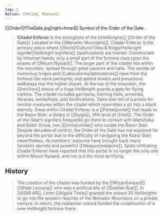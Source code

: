 ```yaml
---
tag: 🏰
Nation: Cheliax, Ravounel
---
```

![[OrderOfTheGate.jpg|right+hmed]] 
 Symbol of the Order of the Gate.

> **Citadel Enferac** is the stronghold of the [[Hellknights]] [[Order of the Gate]]. Located in the [[Menador Mountains]], Citadel Enferac is the primary place where [[World/Culture/Titles & Kings/Hellknight signifer|Hellknight signifers]] (spellcasters) are trained.
> Constructed by inhuman hands, only a small part of the fortress rises upon the slopes of [[Mount Nyisaid]]. The larger part of the citadel lies within the mountain, spread through great caverns and halls. The smoke of numerous forges and [[Laboratories|laboratories]] rises from the fortress like eerie pennants; and spiked towers and precarious walkways mar the higher slopes. At the top of the mountain, the [[Iron|iron]] statue of a huge Hellknight guards a gate for flying visitors. The citadel includes garrisons, training halls, armories, libraries, workshops, and fortifications. Tales also tell of a prison for terrible creatures within the citadel which resembles a pit into a black eternity.
> Deep within Citadel Enferac is a [[Portal|portal]] that leads to the Razor Stair, a library in [[Stygia]], fifth level of [[Hell]]. The Order of the Gate's signifers frequently go there to consult with Mahshoka and Sister Drove, two [[Uniila|uniilas]] who curate the Razor Stair. Despite decades of control, the Order of the Gate has not explored far beyond the portal due to the difficulty of navigating the Razor Stair; nevertheless, its members' sojourns have brought back many fantastic secrets and powerful [[Weapon|weapons]]. Spies infiltrating Citadel Enferac have reported that this portal is no longer the only one within Mount Nyisaid, and nor is it the most terrifying.


## History

> The creation of the citadel was funded by the [[Wizard|wizard]] [[Sheel Leroung]] who was a political ally of [[Daidian Ruel]]. In [[4599 AR]], Lictor [[Aligois Thels]] granted the wizard 20 Hellknights to go into the western reaches of the Menador Mountains on a private venture. In return, the nobleman wizard funded the construction of a new Hellknight fortress there.









